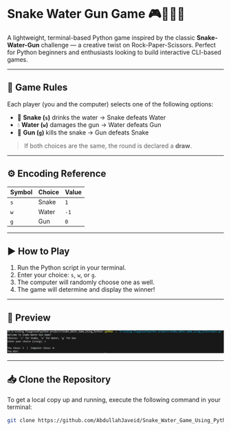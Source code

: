 # Snake Water Gun Game 🎮🐍💧🔫

A lightweight, terminal-based Python game inspired by the classic **Snake-Water-Gun** challenge — a creative twist on Rock-Paper-Scissors. Perfect for Python beginners and enthusiasts looking to build interactive CLI-based games.

---

## 📜 Game Rules

Each player (you and the computer) selects one of the following options:

- 🐍 **Snake (`s`)** drinks the water → Snake defeats Water
- 💧 **Water (`w`)** damages the gun → Water defeats Gun
- 🔫 **Gun (`g`)** kills the snake → Gun defeats Snake

> If both choices are the same, the round is declared a **draw**.

---

## ⚙️ Encoding Reference

| Symbol | Choice | Value |
|--------|--------|--------|
| `s`    | Snake  | `1`    |
| `w`    | Water  | `-1`   |
| `g`    | Gun    | `0`    |

---

## ▶️ How to Play

1. Run the Python script in your terminal.
2. Enter your choice: `s`, `w`, or `g`.
3. The computer will randomly choose one as well.
4. The game will determine and display the winner!

---

## 📸 Preview

<img src="preview.png" alt="Game Preview" width="600"/>

---

## 📥 Clone the Repository

To get a local copy up and running, execute the following command in your terminal:

```bash
git clone https://github.com/AbdullahJaveid/Snake_Water_Game_Using_Python.git
